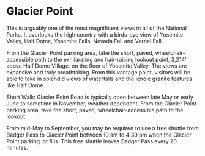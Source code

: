 Glacier Point
======================
This is arguably one of the most magnificent views in all of the National Parks. It overlooks the high country with a birds-eye view of Yosemite Valley, Half Dome, Yosemite Falls, Nevada Fall and Vernal Fall.

From the Glacier Point parking area, take the short, paved, wheelchair-accessible path to the exhilarating and hair-raising lookout point, 3,214' above Half Dome Village, on the floor of Yosemite Valley. The views are expansive and truly breathtaking. From this vantage point, visitors will be able to take in splendid views of waterfalls and the icnoic granite features like Half Dome.

Short Walk: Glacier Point Road is typically open between late May or early June to sometime in November, weather dependent. From the Glacier Point parking area, take the short, paved, wheelchair-accessible path to the lookout.

From mid-May to September, you may be required to use a free shuttle from Badger Pass to Glacier Point between 10 am to 4:30 pm when the Glacier Point parking lot fills. This free shuttle leaves Badger Pass every 20 minutes.
